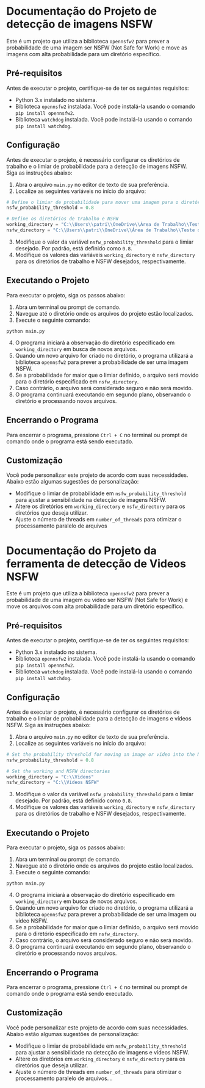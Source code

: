 # Documentação do Projeto de detecção de imagens NSFW

Este é um projeto que utiliza a biblioteca `opennsfw2` para prever a probabilidade de uma imagem ser NSFW (Not Safe for Work) e move as imagens com alta probabilidade para um diretório específico.

## Pré-requisitos

Antes de executar o projeto, certifique-se de ter os seguintes requisitos:

- Python 3.x instalado no sistema.
- Biblioteca `opennsfw2` instalada. Você pode instalá-la usando o comando `pip install opennsfw2`.
- Biblioteca `watchdog` instalada. Você pode instalá-la usando o comando `pip install watchdog`.

## Configuração

Antes de executar o projeto, é necessário configurar os diretórios de trabalho e o limiar de probabilidade para a detecção de imagens NSFW. Siga as instruções abaixo:

1. Abra o arquivo `main.py` no editor de texto de sua preferência.
2. Localize as seguintes variáveis no início do arquivo:

```python
# Define o limiar de probabilidade para mover uma imagem para o diretório NSFW
nsfw_probability_threshold = 0.8

# Define os diretórios de trabalho e NSFW
working_directory = "C:\\Users\\patri\\OneDrive\\Área de Trabalho\\Teste do algoritimo\\Images"
nsfw_directory = "C:\\Users\\patri\\OneDrive\\Área de Trabalho\\Teste do algoritimo\\Nsfw"
```

3. Modifique o valor da variável `nsfw_probability_threshold` para o limiar desejado. Por padrão, está definido como `0.8`.
4. Modifique os valores das variáveis `working_directory` e `nsfw_directory` para os diretórios de trabalho e NSFW desejados, respectivamente.

## Executando o Projeto

Para executar o projeto, siga os passos abaixo:

1. Abra um terminal ou prompt de comando.
2. Navegue até o diretório onde os arquivos do projeto estão localizados.
3. Execute o seguinte comando:

```
python main.py
```

4. O programa iniciará a observação do diretório especificado em `working_directory` em busca de novos arquivos.
5. Quando um novo arquivo for criado no diretório, o programa utilizará a biblioteca `opennsfw2` para prever a probabilidade de ser uma imagem NSFW.
6. Se a probabilidade for maior que o limiar definido, o arquivo será movido para o diretório especificado em `nsfw_directory`.
7. Caso contrário, o arquivo será considerado seguro e não será movido.
8. O programa continuará executando em segundo plano, observando o diretório e processando novos arquivos.

## Encerrando o Programa

Para encerrar o programa, pressione `Ctrl + C` no terminal ou prompt de comando onde o programa está sendo executado.

## Customização

Você pode personalizar este projeto de acordo com suas necessidades. Abaixo estão algumas sugestões de personalização:

- Modifique o limiar de probabilidade em `nsfw_probability_threshold` para ajustar a sensibilidade na detecção de imagens NSFW.
- Altere os diretórios em `working_directory` e `nsfw_directory` para os diretórios que deseja utilizar.
- Ajuste o número de threads em `number_of_threads` para otimizar o processamento paralelo de arquivos

# Documentação do Projeto da ferramenta de detecção de Videos NSFW

Este é um projeto que utiliza a biblioteca `opennsfw2` para prever a probabilidade de uma imagem ou vídeo ser NSFW (Not Safe for Work) e move os arquivos com alta probabilidade para um diretório específico.

## Pré-requisitos

Antes de executar o projeto, certifique-se de ter os seguintes requisitos:

- Python 3.x instalado no sistema.
- Biblioteca `opennsfw2` instalada. Você pode instalá-la usando o comando `pip install opennsfw2`.
- Biblioteca `watchdog` instalada. Você pode instalá-la usando o comando `pip install watchdog`.

## Configuração

Antes de executar o projeto, é necessário configurar os diretórios de trabalho e o limiar de probabilidade para a detecção de imagens e vídeos NSFW. Siga as instruções abaixo:

1. Abra o arquivo `main.py` no editor de texto de sua preferência.
2. Localize as seguintes variáveis no início do arquivo:

```python
# Set the probability threshold for moving an image or video into the NSFW directory
nsfw_probability_threshold = 0.8

# Set the working and NSFW directories
working_directory = "C:\\Videos"
nsfw_directory = "C:\\Videos NSFW"
```

3. Modifique o valor da variável `nsfw_probability_threshold` para o limiar desejado. Por padrão, está definido como `0.8`.
4. Modifique os valores das variáveis `working_directory` e `nsfw_directory` para os diretórios de trabalho e NSFW desejados, respectivamente.

## Executando o Projeto

Para executar o projeto, siga os passos abaixo:

1. Abra um terminal ou prompt de comando.
2. Navegue até o diretório onde os arquivos do projeto estão localizados.
3. Execute o seguinte comando:

```
python main.py
```

4. O programa iniciará a observação do diretório especificado em `working_directory` em busca de novos arquivos.
5. Quando um novo arquivo for criado no diretório, o programa utilizará a biblioteca `opennsfw2` para prever a probabilidade de ser uma imagem ou vídeo NSFW.
6. Se a probabilidade for maior que o limiar definido, o arquivo será movido para o diretório especificado em `nsfw_directory`.
7. Caso contrário, o arquivo será considerado seguro e não será movido.
8. O programa continuará executando em segundo plano, observando o diretório e processando novos arquivos.

## Encerrando o Programa

Para encerrar o programa, pressione `Ctrl + C` no terminal ou prompt de comando onde o programa está sendo executado.

## Customização

Você pode personalizar este projeto de acordo com suas necessidades. Abaixo estão algumas sugestões de personalização:

- Modifique o limiar de probabilidade em `nsfw_probability_threshold` para ajustar a sensibilidade na detecção de imagens e vídeos NSFW.
- Altere os diretórios em `working_directory` e `nsfw_directory` para os diretórios que deseja utilizar.
- Ajuste o número de threads em `number_of_threads` para otimizar o processamento paralelo de arquivos.
.
